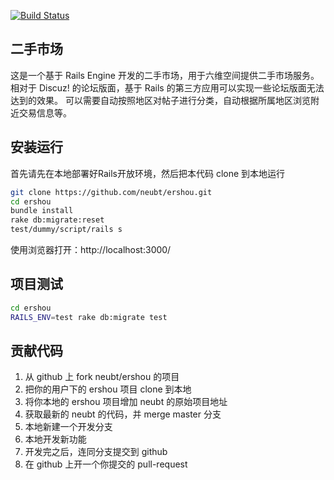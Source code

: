 [![Build Status](https://travis-ci.org/neubt/ershou.png)](https://travis-ci.org/neubt/ershou)

## 二手市场

这是一个基于 Rails Engine 开发的二手市场，用于六维空间提供二手市场服务。
相对于 Discuz! 的论坛版面，基于 Rails 的第三方应用可以实现一些论坛版面无法达到的效果。
可以需要自动按照地区对帖子进行分类，自动根据所属地区浏览附近交易信息等。

## 安装运行

首先请先在本地部署好Rails开放环境，然后把本代码 clone 到本地运行

```bash
git clone https://github.com/neubt/ershou.git
cd ershou
bundle install
rake db:migrate:reset
test/dummy/script/rails s
```

使用浏览器打开：http://localhost:3000/

## 项目测试

```bash
cd ershou
RAILS_ENV=test rake db:migrate test
```

## 贡献代码

1. 从 github 上 fork neubt/ershou 的项目
2. 把你的用户下的 ershou 项目 clone 到本地
3. 将你本地的 ershou 项目增加 neubt 的原始项目地址
4. 获取最新的 neubt 的代码，并 merge master 分支
5. 本地新建一个开发分支
6. 本地开发新功能
7. 开发完之后，连同分支提交到 github
8. 在 github 上开一个你提交的 pull-request


